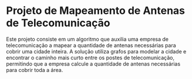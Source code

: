 <body>
        <h1>Projeto de Mapeamento de Antenas de Telecomunicação</h1>
        <p>Este projeto consiste em um algoritmo que auxilia uma empresa de telecomunicação a mapear a quantidade de antenas necessárias para cobrir uma cidade inteira. A solução utiliza grafos para modelar a cidade e encontrar o caminho mais curto entre os postes de telecomunicação, permitindo que a empresa calcule a quantidade de antenas necessárias para cobrir toda a área.</p>
</body>


